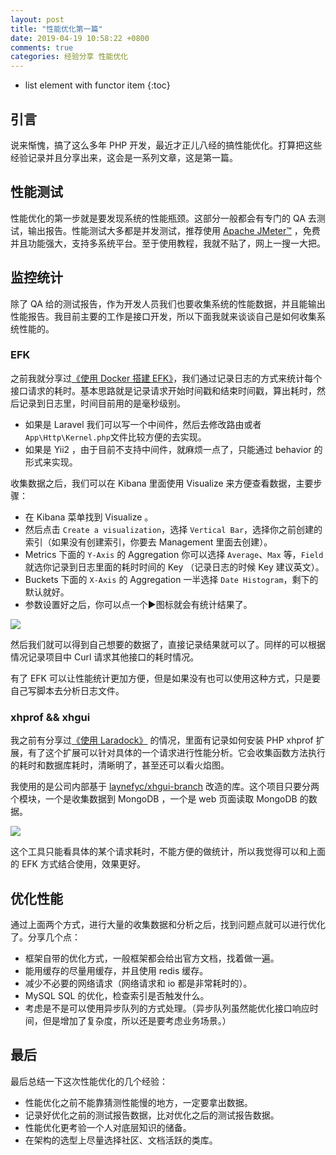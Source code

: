 ```yaml
---
layout: post
title: "性能优化第一篇"
date: 2019-04-19 10:58:22 +0800
comments: true
categories: 经验分享 性能优化
---
```

* list element with functor item
{:toc}

## 引言

说来惭愧，搞了这么多年 PHP 开发，最近才正儿八经的搞性能优化。打算把这些经验记录并且分享出来，这会是一系列文章，这是第一篇。

## 性能测试

性能优化的第一步就是要发现系统的性能瓶颈。这部分一般都会有专门的 QA 去测试，输出报告。性能测试大多都是并发测试，推荐使用 [Apache JMeter™](https://jmeter.apache.org/) ，免费并且功能强大，支持多系统平台。至于使用教程，我就不贴了，网上一搜一大把。

<!--more-->

## 监控统计

除了 QA 给的测试报告，作为开发人员我们也要收集系统的性能数据，并且能输出性能报告。我目前主要的工作是接口开发，所以下面我就来谈谈自己是如何收集系统性能的。

### EFK

之前我就分享过[《使用 Docker 搭建 EFK》](https://blog.forecho.com/use-efk.html)，我们通过记录日志的方式来统计每个接口请求的耗时。基本思路就是记录请求开始时间戳和结束时间戳，算出耗时，然后记录到日志里，时间目前用的是毫秒级别。

- 如果是 Laravel 我们可以写一个中间件，然后去修改路由或者 `App\Http\Kernel.php`文件比较方便的去实现。
- 如果是 Yii2 ，由于目前不支持中间件，就麻烦一点了，只能通过 behavior 的形式来实现。

收集数据之后，我们可以在 Kibana 里面使用 Visualize 来方便查看数据，主要步骤：

- 在 Kibana 菜单找到 Visualize 。
- 然后点击 `Create a visualization`，选择 `Vertical Bar`，选择你之前创建的索引（如果没有创建索引，你要去 Management 里面去创建）。
- Metrics 下面的 `Y-Axis` 的 Aggregation 你可以选择 `Average`、`Max` 等，`Field` 就选你记录到日志里面的耗时时间的 Key （记录日志的时候 Key 建议英文）。
- Buckets 下面的 `X-Axis` 的 Aggregation 一半选择 `Date Histogram`，剩下的默认就好。
- 参数设置好之后，你可以点一个▶️图标就会有统计结果了。

![](https://ws1.sinaimg.cn/large/4cc5f9b3gy1g27t5mvimqj21a70q80vl.jpg)

然后我们就可以得到自己想要的数据了，直接记录结果就可以了。同样的可以根据情况记录项目中 Curl 请求其他接口的耗时情况。

有了 EFK 可以让性能统计更加方便，但是如果没有也可以使用这种方式，只是要自己写脚本去分析日志文件。

### xhprof && xhgui

我之前有分享过[《使用 Laradock》](https://blog.forecho.com/use-laradock.html) 的情况，里面有记录如何安装 PHP xhprof 扩展，有了这个扩展可以针对具体的一个请求进行性能分析。它会收集函数方法执行的耗时和数据库耗时，清晰明了，甚至还可以看火焰图。

我使用的是公司内部基于 [laynefyc/xhgui-branch](https://github.com/laynefyc/xhgui-branch) 改造的库。这个项目只要分两个模块，一个是收集数据到 MongoDB ，一个是 web 页面读取 MongoDB 的数据。

![](https://ws1.sinaimg.cn/large/4cc5f9b3gy1g27ykgzmrfj21ym0swguz.jpg)

这个工具只能看具体的某个请求耗时，不能方便的做统计，所以我觉得可以和上面的 EFK 方式结合使用，效果更好。

## 优化性能

通过上面两个方式，进行大量的收集数据和分析之后，找到问题点就可以进行优化了。分享几个点：

- 框架自带的优化方式，一般框架都会给出官方文档，找着做一遍。
- 能用缓存的尽量用缓存，并且使用 redis 缓存。
- 减少不必要的网络请求（网络请求和 io 都是非常耗时的）。
- MySQL SQL 的优化，检查索引是否触发什么。
- 考虑是不是可以使用异步队列的方式处理。（异步队列虽然能优化接口响应时间，但是增加了复杂度，所以还是要考虑业务场景。）

## 最后

最后总结一下这次性能优化的几个经验：

- 性能优化之前不能靠猜测性能慢的地方，一定要拿出数据。
- 记录好优化之前的测试报告数据，比对优化之后的测试报告数据。
- 性能优化更考验一个人对底层知识的储备。
- 在架构的选型上尽量选择社区、文档活跃的类库。
